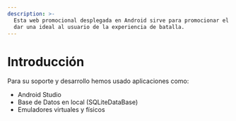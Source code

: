 ```yaml
---
description: >-
  Esta web promocional desplegada en Android sirve para promocionar el juego. Y
  dar una ideal al usuario de la experiencia de batalla.
---
```


# Introducción

Para su soporte y desarrollo hemos usado aplicaciones como:

* Android Studio&#x20;
* Base de Datos en local (SQLiteDataBase)
* Emuladores virtuales y físicos
